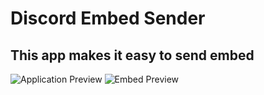 # Discord Embed Sender

## This app makes it easy to send embed
![Application Preview](https://i.imgur.com/EHcbZi5.png) ![Embed Preview](https://i.imgur.com/yCgAJ5L.png) 
